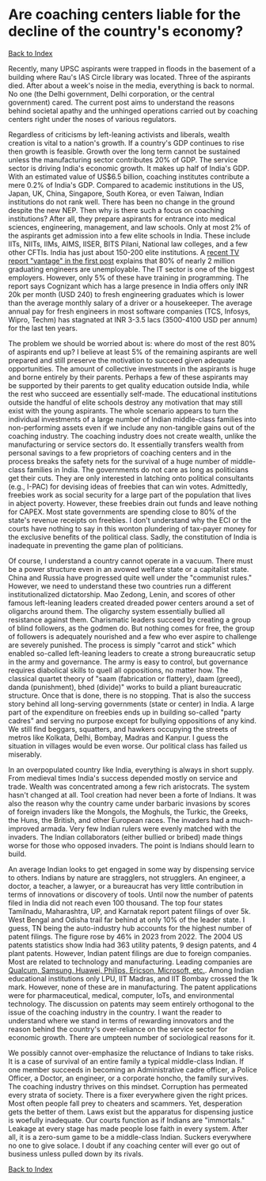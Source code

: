 # Are coaching centers liable for the decline of the country's economy?

[Back to Index](../index.md)

Recently, many UPSC aspirants were trapped in floods in the basement of a building where Rau's IAS Circle library
was located. Three of the aspirants died. After about a week's noise in the media, everything is back to normal.
No one (the Delhi government, Delhi corporation, or the central government) cared.  The current post aims to 
understand the reasons behind societal apathy and the unhinged operations carried out by coaching centers right 
under the noses of various regulators.

Regardless of criticisms by left-leaning activists and liberals, wealth creation is vital to a nation's growth.
If a country's GDP continues to rise then growth is feasible. Growth over the long term cannot be sustained unless 
the manufacturing sector contributes 20% of GDP. The service sector is driving India's economic growth. It makes 
up half of India's GDP. With an estimated value of US$6.5 billion, coaching institutes contribute a mere 0.2% of India's
GDP.  Compared to academic institutions in the US, Japan, UK, China, Singapore, South Korea, or
even Taiwan, Indian institutions do not rank well. There has been no change in the ground despite the new NEP.
Then why is there such a focus on coaching institutions? After all, they prepare aspirants for entrance into
medical sciences, engineering, management, and law schools. Only at most 2% of the aspirants get admission into a
few elite schools in India. These include IITs, NIITs, IIMs, AIMS, IISER, BITS Pilani, National law colleges,
and a few other CFTIs. India has just about 150-200 elite institutions. A [recent TV report "vantage" in the first post](https://youtu.be/kK3OfIdlgTw?si=yFxV58E5C7e_PNI9) 
explains that 80% of nearly 2 million graduating engineers are unemployable. The IT sector is one of the biggest
employers. However, only 5% of these have training in programming. The report says Cognizant which has a large 
presence in India offers only INR 20k per month (USD 240) to fresh engineering graduates which is lower than 
the average monthly salary of a driver or a housekeeper. The 
average annual pay for fresh engineers in most software companies (TCS, Infosys, Wipro, Techm) has 
stagnated at INR 3-3.5 lacs (3500-4100 USD per annum) for the last ten years. 
  
The problem we should be worried about is: where do most of the rest 80% of aspirants end up? I believe at 
least 5% of the remaining aspirants are well prepared and still preserve the motivation to succeed given adequate
opportunities. The amount of collective investments in the aspirants is huge and borne entirely by their parents.
Perhaps a few of these aspirants may be supported by their parents to get quality education outside India, while 
the rest who succeed are essentially self-made. The educational institutions outside the handful of elite schools 
destroy any motivation that may still exist with the young aspirants. The whole scenario appears to turn the 
individual investments of a large number of Indian middle-class families into non-performing assets even if we
include any non-tangible gains out of the coaching industry. The coaching industry does not create wealth, unlike 
the manufacturing or service sectors do. It essentially transfers wealth from personal savings to a few proprietors
of coaching centers and in the process breaks the safety nets for the survival of a huge number of middle-class
families in India. The governments do not care as long as politicians get their cuts. They are only 
interested in latching onto political consultants (e.g., I-PAC) for devising ideas of freebies that can win 
votes. Admittedly, freebies work as social security for a large part of the population that lives in abject poverty.
However, these freebies drain out funds and leave nothing for CAPEX. Most state governments are spending close 
to 80% of the state's revenue receipts on freebies. I don't understand why the ECI or the courts have nothing
to say in this wonton plundering of tax-payer money for the exclusive benefits of the political class. Sadly, 
the constitution of India is inadequate in preventing the game plan of politicians. 

Of course, I understand a country cannot operate in a vacuum. There must be a power structure even in 
an avowed welfare state or a capitalist state. China and Russia have progressed quite well
under the "communist rules." However, we need to understand these two countries run a different
institutionalized dictatorship.  Mao Zedong, Lenin, and scores of other famous left-leaning leaders 
created dreaded power centers around a set of oligarchs around them. The oligarchy system essentially
bullied all resistance against them. Charismatic leaders succeed by creating a group of blind followers, 
as the godmen do. But nothing comes for free, the group of followers is adequately nourished and a few who 
ever aspire to challenge are severely punished. The process is simply "carrot and stick" which enabled 
so-called left-leaning leaders to create a strong bureaucratic setup in the army and governance. The
army is easy to control, but governance requires diabolical skills to quell 
all oppositions, no matter how. The classical quartet theory of "saam (fabrication or flattery), daam (greed), 
danda (punishment), bhed (divide)" works to build a pliant bureaucratic structure. Once that is done, there
is no stopping. That is also the success story behind all long-serving governments (state or center) in India.
A large part of the expenditure on freebies ends up in building so-called "party cadres" and 
serving no purpose except for bullying oppositions of any kind. We still find 
beggars, squatters, and hawkers occupying the streets of metros like Kolkata, Delhi, Bombay, 
Madras and Kanpur. I guess the situation in villages would be even worse. Our political class has failed us miserably. 

In an overpopulated country like India, everything is always in short supply. From medieval times India's
success depended mostly on service and trade. Wealth was concentrated among a few rich aristocrats.
The system hasn't changed at all. Tool creation had never been a forte of Indians. It was also the
reason why the country came under barbaric invasions by scores of foreign invaders like the Mongols,
the Moghuls, the Turkic, the Greeks, the Huns, the British, and other European races. The invaders had 
a much-improved armada. Very few Indian rulers were evenly matched with the invaders. The Indian 
collaborators (either bullied or bribed) made things worse for those who opposed invaders. The point
is Indians should learn to build.

An average Indian looks to get engaged in some way by dispensing service to others. Indians by nature
are stragglers, not strugglers. An engineer, a doctor, a
teacher, a lawyer, or a bureaucrat has very little contribution in terms of innovations or discovery
of tools. Until now the number of patents filed in India did not reach even 100 thousand. The top four
states Tamilnadu, Maharashtra, UP, and Karnatak report patent filings of over 5k. West Bengal and Odisha
trail far behind at only 10% of the leader state. I guess, TN being the auto-industry hub accounts for
the highest number of patent filings. The figure rose by 46% in 2023 from 2022. The 2004 US patents
statistics show India had 363 utility patents,	9 design patents, and 4 plant patents. However, 
Indian patent filings are due to foreign companies. Most are related to technology and manufacturing. 
Leading companies are [Qualcum, Samsung, Huawei, Philips, Ericson, Microsoft, etc.](https://insights.greyb.com/india-patent-trends-and-statistics/). 
Among Indian educational institutions only LPU, IIT Madras, and IIT Bombay crossed the 1k mark. However, none of
these are in manufacturing. The patent applications were for pharmaceutical, medical, computer, 
IoTs, and environmental technology. The discussion on patents may seem entirely orthogonal
to the issue of the coaching industry in the country. I want the reader to understand where we stand 
in terms of rewarding innovators and the reason behind the country's over-reliance on the service sector
for economic growth. There are umpteen number of sociological reasons for it. 

We possibly cannot over-emphasize the reluctance of Indians to take risks. It is a case of survival of an entire 
family a typical middle-class Indian. If one member succeeds in becoming an Administrative cadre officer,
a Police Officer, a Doctor, an engineer, or a corporate honcho, the family survives. The coaching industry
thrives on this mindset. Corruption has permeated every strata of society. There is a fixer everywhere 
given the right prices. Most often people fall prey to cheaters and scammers. Yet, desperation gets the
better of them. Laws exist but the apparatus for dispensing justice is woefully inadequate. Our courts 
function as if Indians are "immortals." Leakage at every stage has
made people lose faith in every system. After all, it is a zero-sum game to be a middle-class
Indian. Suckers everywhere no one to give solace. I doubt if any coaching center will ever 
go out of business unless pulled down by its rivals.

[Back to Index](../index.md)




